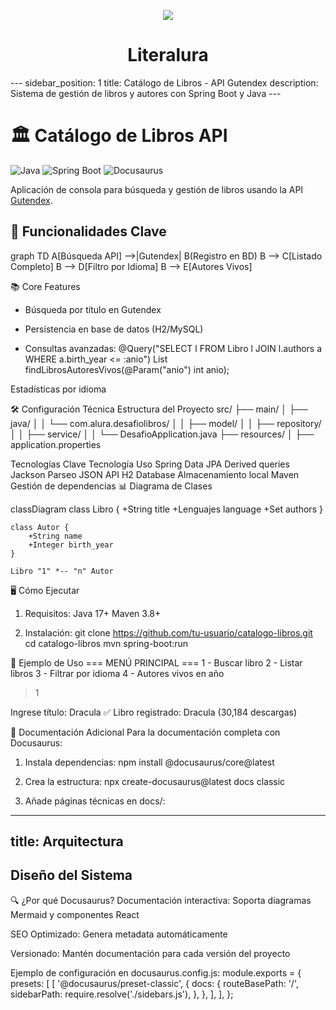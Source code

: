 <p align="center">
  <img src="https://firebasestorage.googleapis.com/v0/b/confecciones-5368b.appspot.com/o/Captura%20de%20pantalla%202025-06-08%20223121.jpg?alt=media&token=6456906d-7b34-45ba-895b-16863fe1307b"/>
</p>

<h1 align="center">Literalura</h1>
---
sidebar_position: 1
title: Catálogo de Libros - API Gutendex
description: Sistema de gestión de libros y autores con Spring Boot y Java
---

# 🏛️ Catálogo de Libros API

![Java](https://img.shields.io/badge/Java-17%2B-blue)
![Spring Boot](https://img.shields.io/badge/Spring_Boot-3.1-green)
![Docusaurus](https://img.shields.io/badge/Documentación-Docusaurus-purple)

Aplicación de consola para búsqueda y gestión de libros usando la API [Gutendex](https://gutendex.com/).

## 🚀 Funcionalidades Clave

graph TD
    A[Búsqueda API] -->|Gutendex| B(Registro en BD)
    B --> C[Listado Completo]
    B --> D[Filtro por Idioma]
    B --> E[Autores Vivos]

📚 Core Features
- Búsqueda por título en Gutendex

- Persistencia en base de datos (H2/MySQL)

- Consultas avanzadas:
@Query("SELECT l FROM Libro l JOIN l.authors a WHERE a.birth_year <= :anio")
List<Libro> findLibrosAutoresVivos(@Param("anio") int anio);

Estadísticas por idioma

🛠️ Configuración Técnica
Estructura del Proyecto
src/
├── main/
│   ├── java/
│   │   └── com.alura.desafiolibros/
│   │       ├── model/
│   │       ├── repository/
│   │       ├── service/
│   │       └── DesafioApplication.java
├── resources/
│   ├── application.properties

Tecnologías Clave
Tecnología	Uso
Spring Data JPA	Derived queries
Jackson	Parseo JSON API
H2 Database	Almacenamiento local
Maven	Gestión de dependencias
📊 Diagrama de Clases

classDiagram
    class Libro {
        +String title
        +Lenguajes language
        +Set<Autor> authors
    }
    
    class Autor {
        +String name
        +Integer birth_year
    }
    
    Libro "1" *-- "n" Autor

🖥️ Cómo Ejecutar
1. Requisitos:
Java 17+
Maven 3.8+

2. Instalación:
git clone https://github.com/tu-usuario/catalogo-libros.git
cd catalogo-libros
mvn spring-boot:run

🌟 Ejemplo de Uso
=== MENÚ PRINCIPAL ===
1 - Buscar libro
2 - Listar libros
3 - Filtrar por idioma
4 - Autores vivos en año
> 1

Ingrese título: Dracula
✅ Libro registrado: Dracula (30,184 descargas)

📝 Documentación Adicional
Para la documentación completa con Docusaurus:

1. Instala dependencias:
npm install @docusaurus/core@latest

2. Crea la estructura:
npx create-docusaurus@latest docs classic

3. Añade páginas técnicas en docs/:
---
title: Arquitectura
---
## Diseño del Sistema

🔍 ¿Por qué Docusaurus?
Documentación interactiva: Soporta diagramas Mermaid y componentes React

SEO Optimizado: Genera metadata automáticamente

Versionado: Mantén documentación para cada versión del proyecto

Ejemplo de configuración en docusaurus.config.js:
module.exports = {
  presets: [
    [
      '@docusaurus/preset-classic',
      {
        docs: {
          routeBasePath: '/',
          sidebarPath: require.resolve('./sidebars.js'),
        },
      },
    ],
  ],
};



